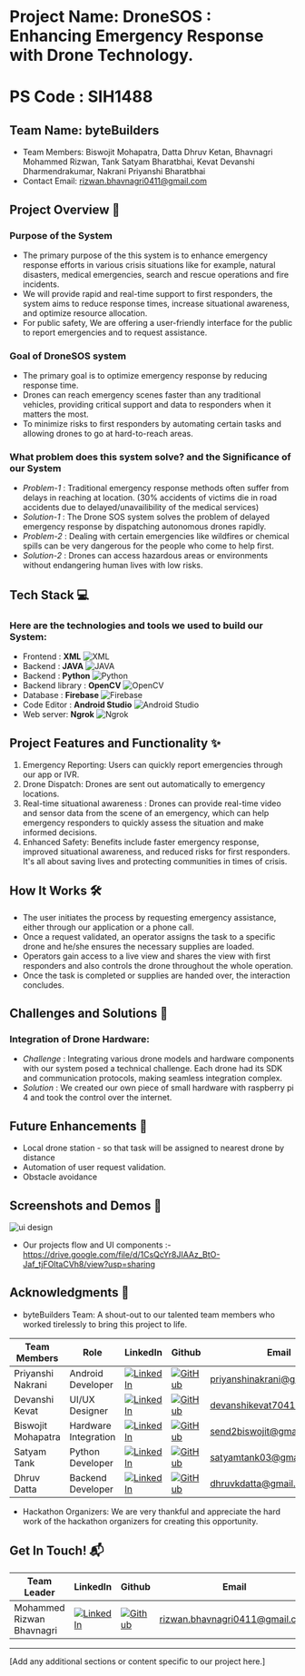 # Project Name: DroneSOS : Enhancing Emergency Response with Drone Technology.
# PS Code : SIH1488

## Team Name: byteBuilders
- Team Members: Biswojit Mohapatra, Datta Dhruv Ketan, Bhavnagri Mohammed Rizwan, Tank Satyam Bharatbhai, Kevat Devanshi Dharmendrakumar, Nakrani Priyanshi Bharatbhai
- Contact Email: rizwan.bhavnagri0411@gmail.com


## Project Overview 🚀
### Purpose of the System
- The primary purpose of the this system is to enhance emergency response efforts in various crisis situations like for example, natural disasters, medical emergencies, search and rescue operations and fire incidents.
-  We will provide rapid and real-time support to first responders, the system aims to reduce response times, increase situational awareness, and optimize resource allocation.
-  For public safety, We are offering a user-friendly interface for the public to report emergencies and to request assistance.
### Goal of DroneSOS system
-  The primary goal is to optimize emergency response by reducing response time.
-  Drones can reach emergency scenes faster than any traditional vehicles, providing critical support and data to responders when it matters the   most.
-  To minimize risks to first responders by automating certain tasks and allowing drones to go at hard-to-reach areas. 
### What problem does this system solve? and the Significance of our System
- *Problem-1* : Traditional emergency response methods often suffer from delays in reaching at location. (30% accidents of victims die in road accidents due to delayed/unavailibility of the medical services)
- *Solution-1* : The Drone SOS system solves the problem of delayed emergency response by dispatching autonomous drones rapidly. 
- *Problem-2* : Dealing with certain emergencies like wildfires or chemical spills can be very dangerous for the people who come to help first.
- *Solution-2* : Drones can access hazardous areas or environments without endangering human lives with low risks.

## Tech Stack 💻
### Here are the technologies and tools we used to build our System:

* Frontend : **XML** <img src="https://img.shields.io/badge/XML-red?style=for-the-badge&logo=xml" alt="XML">
* Backend : **JAVA** <img src="https://img.shields.io/badge/Java-blue?style=for-the-badge&logo=java" alt="JAVA">
* Backend : **Python** <img src="https://img.shields.io/badge/Python-3776AB?style=for-the-badge&logo=python&logoColor=white&color=FFD100" alt="Python">
* Backend library : **OpenCV** <img src="https://img.shields.io/badge/OpenCV-5C3EE8?style=for-the-badge&logo=opencv" alt="OpenCV">
* Database : **Firebase** <img src="https://img.shields.io/badge/Firebase-green?style=for-the-badge&logo=firebase" alt="Firebase">
* Code Editor : **Android Studio** <img src="https://img.shields.io/badge/Android_Studio-yellow?style=for-the-badge&logo=android" alt="Android Studio">
* Web server: **Ngrok** <img src="https://img.shields.io/badge/Ngrok-00ADD8?style=for-the-badge&logo=ngrok" alt="Ngrok">

## Project Features and Functionality ✨
1. Emergency Reporting: Users can quickly report emergencies through our app or IVR.
2. Drone Dispatch: Drones are sent out automatically to emergency locations.
3. Real-time situational awareness :  Drones can provide real-time video and sensor data from the scene of an emergency, which can help emergency responders to quickly assess the situation and make informed decisions.
4. Enhanced Safety: Benefits include faster emergency response, improved situational awareness, and reduced risks for first responders. It's all about saving lives and protecting communities in times of crisis.

## How It Works 🛠️

- The user initiates the process by requesting emergency assistance, either through our application or a phone call.
- Once a request validated, an operator assigns the task to a specific drone and he/she ensures the necessary supplies are loaded. 
- Operators gain access to a live view and shares the view with first responders and also controls the drone throughout the whole operation. 
- Once the task is completed or supplies are handed over, the interaction concludes.

## Challenges and Solutions 🧠
### Integration of Drone Hardware:
- *Challenge* :  Integrating various drone models and hardware components with our system posed a technical challenge. Each drone had its SDK and communication protocols, making seamless integration complex.
- *Solution* : We created our own piece of small hardware with raspberry pi 4 and took the control over the internet.

## Future Enhancements 🚧
- Local drone station - so that task will be assigned to nearest drone by distance
- Automation of user request validation.
- Obstacle avoidance 

## Screenshots and Demos 📸
![ui design](https://imageupload.io/ib/LkbN68JPa68v8ft_1695801427.png)
- Our projects flow and UI components :- https://drive.google.com/file/d/1CsQcYr8JIAAz_BtO-Jaf_tjFOltaCVh8/view?usp=sharing

## Acknowledgments 🙌

- byteBuilders Team: A shout-out to our talented team members  who worked tirelessly to bring this project to life.

| Team Members | Role | LinkedIn | Github | Email |
|---|---|---|---|---|
| Priyanshi Nakrani | Android Developer | [![LinkedIn](https://img.shields.io/badge/LinkedIn-%230077B5.svg?style=for-the-badge&logo=linkedin)](https://www.linkedin.com/in/priyanshinakrani) | [![GitHub](https://img.shields.io/badge/GitHub-%23121011.svg?style=for-the-badge&logo=github)](https://github.com/PriyanshiNakrani) | [priyanshinakrani@gmail.com](mailto:priyanshinakrani@gmail.com) |
| Devanshi Kevat | UI/UX Designer | [![LinkedIn](https://img.shields.io/badge/LinkedIn-%230077B5.svg?style=for-the-badge&logo=linkedin)](https://www.linkedin.com/in/devanshi-kevat-765631245) | [![GitHub](https://img.shields.io/badge/GitHub-%23121011.svg?style=for-the-badge&logo=github)](https://github.com/DevanshiKevat) | [devanshikevat7041@gmail.com](mailto:devanshikevat7041@gmail.com) |
| Biswojit Mohapatra | Hardware Integration | [![LinkedIn](https://img.shields.io/badge/LinkedIn-%230077B5.svg?style=for-the-badge&logo=linkedin)](https://www.linkedin.com/in/biswojit-mohapatra-282b64258) | [![GitHub](https://img.shields.io/badge/GitHub-%23121011.svg?style=for-the-badge&logo=github)](https://github.com/git-biswojit) | [send2biswojit@gmail.com](mailto:send2biswojit@gmail.com) |
| Satyam Tank | Python Developer | [![LinkedIn](https://img.shields.io/badge/LinkedIn-%230077B5.svg?style=for-the-badge&logo=linkedin)](https://www.linkedin.com/in/satyam-tank-26212a209) | [![GitHub](https://img.shields.io/badge/GitHub-%23121011.svg?style=for-the-badge&logo=github)](https://github.com/SatyamTank07) | [satyamtank03@gmail.com](mailto:satyamtank03@gmail.com) |
| Dhruv Datta | Backend Developer | [![LinkedIn](https://img.shields.io/badge/LinkedIn-%230077B5.svg?style=for-the-badge&logo=linkedin)](https://www.linkedin.com/in/dhruv-datta-576795145) | [![GitHub](https://img.shields.io/badge/GitHub-%23121011.svg?style=for-the-badge&logo=github)](https://github.com/dhruvkdatta) | [dhruvkdatta@gmail.com](mailto:dhruvkdatta@gmail.com) |

- Hackathon Organizers: We are very thankful and appreciate the hard work of the hackathon organizers for creating this opportunity.

## Get In Touch! 📬


| Team Leader | LinkedIn | Github | Email |
|---|---|---|---|
| Mohammed Rizwan Bhavnagri | [![LinkedIn](https://img.shields.io/badge/LinkedIn-%230077B5.svg?style=for-the-badge&logo=linkedin)](https://www.linkedin.com/in/rizwanbhavnagri/) | [![Github](https://img.shields.io/badge/GitHub-%23121011.svg?style=for-the-badge&logo=github)](https://github.com/MohammedRizwan4) | [rizwan.bhavnagri0411@gmail.com](mailto:rizwan.bhavnagri0411@gmail.com) |



---


[Add any additional sections or content specific to our project here.]
